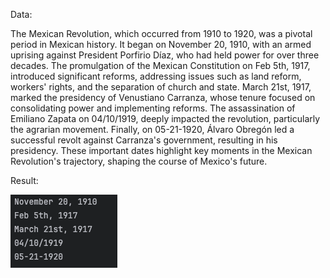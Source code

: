 Data:

The Mexican Revolution, which occurred from 1910 to 1920, was a pivotal period in Mexican history.
It began on November 20, 1910, with an armed uprising against President Porfirio Díaz, who had held power for over three decades.
The promulgation of the Mexican Constitution on Feb 5th, 1917, introduced significant reforms, addressing issues such as land reform,
workers' rights, and the separation of church and state. March 21st, 1917, marked the presidency of Venustiano Carranza,
whose tenure focused on consolidating power and implementing reforms.
The assassination of Emiliano Zapata on 04/10/1919, deeply impacted the revolution, particularly the agrarian movement.
Finally, on 05-21-1920, Álvaro Obregón led a successful revolt against Carranza's government, resulting in his presidency.
These important dates highlight key moments in the Mexican Revolution's trajectory, shaping the course of Mexico's future.

Result:

![img.png](img.png)